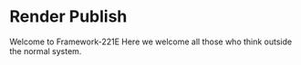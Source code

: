 # Render Publish
Welcome to Framework-221E
Here we welcome all those who think outside the normal system.

